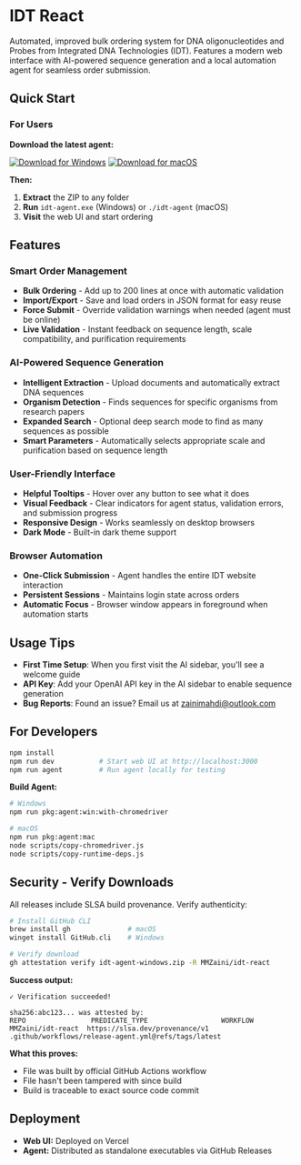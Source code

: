 # IDT React

Automated, improved bulk ordering system for DNA oligonucleotides and Probes from Integrated DNA Technologies (IDT). Features a modern web interface with AI-powered sequence generation and a local automation agent for seamless order submission.

## Quick Start

### For Users

**Download the latest agent:**



[![Download for Windows](https://img.shields.io/badge/Windows-0078D6?style=for-the-badge&logo=windows&logoColor=white)](https://github.com/MMZaini/idt-react/releases/latest/download/idt-agent-windows.zip)
[![Download for macOS](https://img.shields.io/badge/macOS-000000?style=for-the-badge&logo=apple&logoColor=white)](https://github.com/MMZaini/idt-react/releases/latest/download/idt-agent-macos.zip)

</div>

**Then:**

1. **Extract** the ZIP to any folder
2. **Run** `idt-agent.exe` (Windows) or `./idt-agent` (macOS)
3. **Visit** the web UI and start ordering

## Features

### Smart Order Management
- **Bulk Ordering** - Add up to 200 lines at once with automatic validation
- **Import/Export** - Save and load orders in JSON format for easy reuse
- **Force Submit** - Override validation warnings when needed (agent must be online)
- **Live Validation** - Instant feedback on sequence length, scale compatibility, and purification requirements

### AI-Powered Sequence Generation
- **Intelligent Extraction** - Upload documents and automatically extract DNA sequences
- **Organism Detection** - Finds sequences for specific organisms from research papers
- **Expanded Search** - Optional deep search mode to find as many sequences as possible
- **Smart Parameters** - Automatically selects appropriate scale and purification based on sequence length

### User-Friendly Interface
- **Helpful Tooltips** - Hover over any button to see what it does
- **Visual Feedback** - Clear indicators for agent status, validation errors, and submission progress
- **Responsive Design** - Works seamlessly on desktop browsers
- **Dark Mode** - Built-in dark theme support

### Browser Automation
- **One-Click Submission** - Agent handles the entire IDT website interaction
- **Persistent Sessions** - Maintains login state across orders
- **Automatic Focus** - Browser window appears in foreground when automation starts

## Usage Tips

- **First Time Setup**: When you first visit the AI sidebar, you'll see a welcome guide
- **API Key**: Add your OpenAI API key in the AI sidebar to enable sequence generation
- **Bug Reports**: Found an issue? Email us at zainimahdi@outlook.com

## For Developers

```bash
npm install
npm run dev           # Start web UI at http://localhost:3000
npm run agent         # Run agent locally for testing
```

**Build Agent:**
```bash
# Windows
npm run pkg:agent:win:with-chromedriver

# macOS
npm run pkg:agent:mac
node scripts/copy-chromedriver.js
node scripts/copy-runtime-deps.js
```

## Security - Verify Downloads

All releases include SLSA build provenance. Verify authenticity:

```bash
# Install GitHub CLI
brew install gh              # macOS
winget install GitHub.cli    # Windows

# Verify download
gh attestation verify idt-agent-windows.zip -R MMZaini/idt-react
```

**Success output:**
```
✓ Verification succeeded!

sha256:abc123... was attested by:
REPO                PREDICATE_TYPE                  WORKFLOW
MMZaini/idt-react  https://slsa.dev/provenance/v1  .github/workflows/release-agent.yml@refs/tags/latest
```

**What this proves:**
- File was built by official GitHub Actions workflow
- File hasn't been tampered with since build
- Build is traceable to exact source code commit

## Deployment

- **Web UI:** Deployed on Vercel
- **Agent:** Distributed as standalone executables via GitHub Releases
